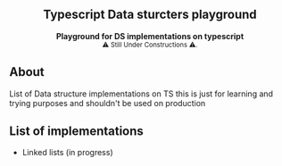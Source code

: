 <h2 align="center">Typescript Data sturcters playground</h2>
<div align="center">
  <strong>
    Playground for DS implementations on typescript
  </strong>
</div>
<div align="center">
  <sub>
      ⚠ Still Under Constructions ⚠.
  </sub>
</div>

## About

List of Data structure implementations on TS this is just for learning and trying purposes and shouldn't be used on production

## List of implementations

- Linked lists (in progress)
